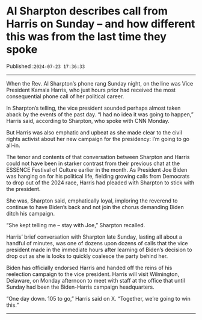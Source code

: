 # Al Sharpton describes call from Harris on Sunday – and how different this was from the last time they spoke

Published :`2024-07-23 17:36:33`

---

When the Rev. Al Sharpton’s phone rang Sunday night, on the line was Vice President Kamala Harris, who just hours prior had received the most consequential phone call of her political career.

In Sharpton’s telling, the vice president sounded perhaps almost taken aback by the events of the past day. “I had no idea it was going to happen,” Harris said, according to Sharpton, who spoke with CNN Monday.

But Harris was also emphatic and upbeat as she made clear to the civil rights activist about her new campaign for the presidency: I’m going to go all-in.

The tenor and contents of that conversation between Sharpton and Harris could not have been in starker contrast from their previous chat at the ESSENCE Festival of Culture earlier in the month. As President Joe Biden was hanging on for his political life, fielding growing calls from Democrats to drop out of the 2024 race, Harris had pleaded with Sharpton to stick with the president.

She was, Sharpton said, emphatically loyal, imploring the reverend to continue to have Biden’s back and not join the chorus demanding Biden ditch his campaign.

“She kept telling me – stay with Joe,” Sharpton recalled.

Harris’ brief conversation with Sharpton late Sunday, lasting all about a handful of minutes, was one of dozens upon dozens of calls that the vice president made in the immediate hours after learning of Biden’s decision to drop out as she is looks to quickly coalesce the party behind her.

Biden has officially endorsed Harris and handed off the reins of his reelection campaign to the vice president. Harris will visit Wilmington, Delaware, on Monday afternoon to meet with staff at the office that until Sunday had been the Biden-Harris campaign headquarters.

“One day down. 105 to go,” Harris said on X. “Together, we’re going to win this.”

---


